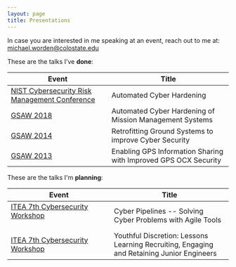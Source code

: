 ```yaml
---                                                                                                      
layout: page
title: Presentations
---
```


In case you are interested in me speaking at an event, reach out to me at:  michael.worden@colostate.edu


These are the talks I’ve  **done**:



|Event     | Title | 
| ---        |    ----   | 
|[NIST Cybersecurity Risk Management Conference](https://csrc.nist.gov/Events/2018/NIST-Cybersecurity-Risk-Management-Conference)| Automated Cyber Hardening|       
| [GSAW 2018](https://gsaw.org/past-proceedings/2018-2/) | Automated Cyber Hardening of Mission Management Systems      | 
| [GSAW 2014](https://gsaw.org/past-proceedings/2014-2/)  | Retrofitting Ground Systems to improve Cyber Security        | 
| [GSAW 2013](https://gsaw.org/past-proceedings/2013-2/)|Enabling GPS Information Sharing with Improved GPS OCX Security|


These are the talks I'm **planning**: 

|Event     | Title | 
| ---        |    ----   | 
| [ITEA 7th Cybersecurity Workshop](https://www.itea.org/event/7th-cybersecurity-workshop-2020/) &nbsp; &nbsp; &nbsp; &nbsp; &nbsp; &nbsp; &nbsp; &nbsp; &nbsp; &nbsp; &nbsp; &nbsp; &nbsp; &nbsp; &nbsp; &nbsp; &nbsp; &nbsp; &nbsp; &nbsp; &nbsp; &nbsp; &nbsp; &nbsp; &nbsp; &nbsp; &nbsp; &nbsp;|Cyber Pipelines -- Solving Cyber Problems with Agile Tools  |
|[ITEA 7th Cybersecurity Workshop](https://www.itea.org/event/7th-cybersecurity-workshop-2020/)|Youthful Discretion:  Lessons Learning Recruiting, Engaging and Retaining Junior Engineers |
 

